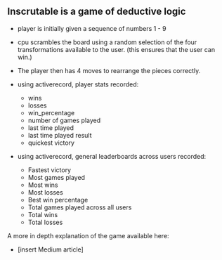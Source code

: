 ## Inscrutable is a game of deductive logic

- player is initially given a sequence of numbers 1 - 9 

- cpu scrambles the board using a random selection of the four transformations available to the user.
    (this ensures that the user can win.)
    
- The player then has 4 moves to rearrange the pieces correctly.

- using activerecord, player stats recorded: 
    * wins
    * losses
    * win_percentage
    * number of games played
    * last time played 
    * last time played result
    * quickest victory

- using activerecord, general leaderboards across users recorded:
    * Fastest victory
    * Most games played 
    * Most wins 
    * Most losses
    * Best win percentage
    * Total games played across all users
    * Total wins
    * Total losses

A more in depth explanation of the game available here:
  - [insert Medium article]
